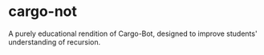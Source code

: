 cargo-not
=========

A purely educational rendition of Cargo-Bot, designed to improve students' understanding of recursion.